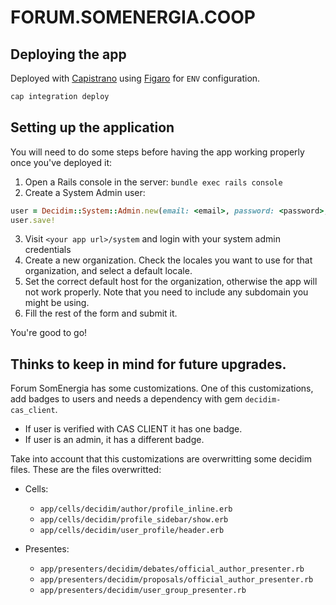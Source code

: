 # FORUM.SOMENERGIA.COOP

## Deploying the app

Deployed with [Capistrano](http://capistranorb.com/) using [Figaro](https://github.com/laserlemon/figaro) for `ENV` configuration.

```bash
cap integration deploy
```

## Setting up the application

You will need to do some steps before having the app working properly once you've deployed it:

1. Open a Rails console in the server: `bundle exec rails console`
2. Create a System Admin user:
```ruby
user = Decidim::System::Admin.new(email: <email>, password: <password>, password_confirmation: <password>)
user.save!
```
3. Visit `<your app url>/system` and login with your system admin credentials
4. Create a new organization. Check the locales you want to use for that organization, and select a default locale.
5. Set the correct default host for the organization, otherwise the app will not work properly. Note that you need to include any subdomain you might be using.
6. Fill the rest of the form and submit it.

You're good to go!


## Thinks to keep in mind for future upgrades.

Forum SomEnergia has some customizations.
One of this customizations, add badges to users and needs a dependency with gem `decidim-cas_client`.

- If user is verified with CAS CLIENT it has one badge.
- If user is an admin, it has a different badge.  

Take into account that this customizations are overwritting some decidim files.
These are the files overwritted:

- Cells:
  - `app/cells/decidim/author/profile_inline.erb`
  - `app/cells/decidim/profile_sidebar/show.erb`
  - `app/cells/decidim/user_profile/header.erb`

- Presentes:
  - `app/presenters/decidim/debates/official_author_presenter.rb`
  - `app/presenters/decidim/proposals/official_author_presenter.rb`
  - `app/presenters/decidim/user_group_presenter.rb`  
